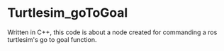 # Turtlesim_goToGoal
Written in C++, this code is about a node created for commanding a ros turtlesim's go to goal function.
